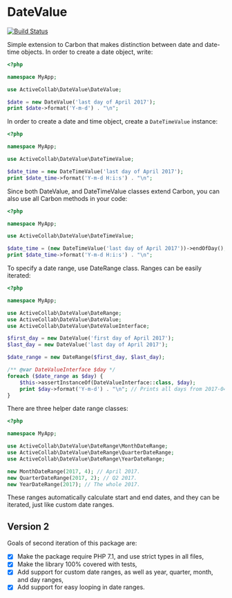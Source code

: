 # DateValue

[![Build Status](https://travis-ci.org/activecollab/datevalue.svg?branch=master)](https://travis-ci.org/activecollab/datevalue)

Simple extension to Carbon that makes distinction between date and date-time objects. In order to create a date object, write:

```php
<?php

namespace MyApp;

use ActiveCollab\DateValue\DateValue;

$date = new DateValue('last day of April 2017');
print $date->format('Y-m-d') . "\n";
```

In order to create a date and time object, create a `DateTimeValue` instance:

```php
<?php

namespace MyApp;

use ActiveCollab\DateValue\DateTimeValue;

$date_time = new DateTimeValue('last day of April 2017');
print $date_time->format('Y-m-d H:i:s') . "\n";
```

Since both DateValue, and DateTimeValue classes extend Carbon, you can also use all Carbon methods in your code:

```php
<?php

namespace MyApp;

use ActiveCollab\DateValue\DateTimeValue;

$date_time = (new DateTimeValue('last day of April 2017'))->endOfDay();
print $date_time->format('Y-m-d H:i:s') . "\n";
```

To specify a date range, use DateRange class. Ranges can be easily iterated:

```php
<?php

namespace MyApp;

use ActiveCollab\DateValue\DateRange;
use ActiveCollab\DateValue\DateValue;
use ActiveCollab\DateValue\DateValueInterface;

$first_day = new DateValue('first day of April 2017');
$last_day = new DateValue('last day of April 2017');

$date_range = new DateRange($first_day, $last_day);

/** @var DateValueInterface $day */
foreach ($date_range as $day) {
    $this->assertInstanceOf(DateValueInterface::class, $day);
    print $day->format('Y-m-d') . "\n"; // Prints all days from 2017-04-01 to 2017-04-30.
}
```

There are three helper date range classes:

```php
<?php

namespace MyApp;

use ActiveCollab\DateValue\DateRange\MonthDateRange;
use ActiveCollab\DateValue\DateRange\QuarterDateRange;
use ActiveCollab\DateValue\DateRange\YearDateRange;

new MonthDateRange(2017, 4); // April 2017.
new QuarterDateRange(2017, 2); // Q2 2017.
new YearDateRange(2017); // The whole 2017.
```

These ranges automatically calculate start and end dates, and they can be iterated, just like custom date ranges.

## Version 2

Goals of second iteration of this package are:

* [x] Make the package require PHP 7.1, and use strict types in all files,
* [x] Make the library 100% covered with tests,
* [x] Add support for custom date ranges, as well as year, quarter, month, and day ranges,
* [x] Add support for easy looping in date ranges.
